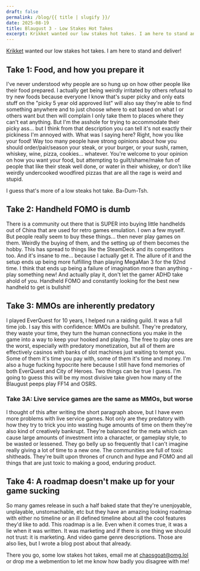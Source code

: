 ```yaml
---
draft: false
permalink: /blog/{{ title | slugify }}/
date: 2025-08-19
title: Blaugust 3 - Low Stakes Hot Takes
excerpt: Krikket wanted our low stakes hot takes. I am here to stand and deliver!
---
```

[Krikket](https://nerdgirlthoughts.game.blog/2025/08/18/blaugust2025-group-project-my-low-stakes-hot-take/) wanted our low stakes hot takes. I am here to stand and deliver!

## Take 1: Food, and how you prepare it

I've never understood why people are so hung up on how other people like their food prepared. I actually get being weirdly irritated by others refusal to try new foods because everyone I know that's super picky and only eats stuff on the "picky 5 year old approved list" will also say they're able to find something anywhere and to just choose where to eat based on what I or others want but then will complain I only take them to places where they can't eat anything. But I'm the asshole for trying to accommodate their picky ass... but I think from that description you can tell it's not exactly their pickiness I'm annoyed with. What was I saying here? Right, how you like your food! Way too many people have strong opinions about how you should order/pair/season your steak, or your burger, or your sushi, ramen, whiskey, wine, pizza, cookies... whatever. You're welcome to your opinion on how you want your food, but attempting to guilt/shame/make fun of people that like their steak well done, or water in their whiskey, or don't like weirdly undercooked woodfired pizzas that are all the rage is weird and stupid.

I guess that's more of a low steaks hot take. Ba-Dum-Tsh.

## Take 2: Handheld FOMO is dumb

There is a community out there that is SUPER into buying little handhelds out of China that are used for retro games emulation. I own a few myself. But people really seem to buy these things... then never play games on them. Weirdly the buying of them, and the setting up of them becomes the hobby. This has spread to things like the SteamDeck and its competitors too. And it's insane to me... because I actually get it. The allure of it and the setup ends up being more fulfilling than playing MegaMan 3 for the 92nd time. I think that ends up being a failure of imagination more than anything - play something new! And actually play it, don't let the gamer ADHD take ahold of you. Handheld FOMO and constantly looking for the best new handheld to get is bullshit!

## Take 3: MMOs are inherently predatory

I played EverQuest for 10 years, I helped run a raiding guild. It was a full time job. I say this with confidence: MMOs are bullshit. They're predatory, they waste your time, they turn the human connections you make in the game into a way to keep your hooked and playing. The free to play ones are the worst, especially with predatory monetization, but all of them are effectively casinos with banks of slot machines just waiting to tempt you. Some of them it's time you pay with, some of them it's time and money. I'm also a huge fucking hypocrite here because I still have fond memories of both EverQuest and City of Heroes. Two things can be true I guess. I'm going to guess this will be my most divisive take given how many of the Blaugust peeps play FF14 and OSRS.

### Take 3A: Live service games are the same as MMOs, but worse

I thought of this after writing the short paragraph above, but I have even more problems with live service games. Not only are they predatory with how they try to trick you into wasting huge amounts of time on them they're also kind of creatively bankrupt. They're balanced for the meta which can cause large amounts of investment into a character, or gameplay style, to be wasted or lessened. They go belly up so frequently that I can't imagine really giving a lot of time to a new one. The communities are full of toxic shitheads. They're built upon thrones of crunch and hype and FOMO and all things that are just toxic to making a good, enduring product.

## Take 4: A roadmap doesn't make up for your game sucking

So many games release in such a half baked state that they're unenjoyable, unplayable, unstomachable, etc but they have an amazing looking roadmap with either no timeline or an ill defined timeline about all the cool features they'd like to add. This roadmap is a lie. Even when it comes true, it was a lie when it was written. It was marketing and if there is one thing we should not trust: it is marketing. And video game genre descriptions. Those are also lies, but I wrote a blog post about that already.

There you go, some low stakes hot takes, email me at [chaosgoat@omg.lol](mailto:chaosgoat@omg.lol) or drop me a webmention to let me know how badly you disagree with me!